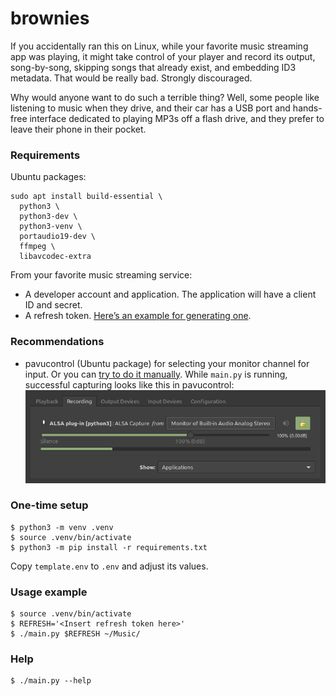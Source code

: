# brownies

If you accidentally ran this on Linux, while your favorite music streaming app was playing, it might take control of your player and record its output, song-by-song, skipping songs that already exist, and embedding ID3 metadata. That would be really bad. Strongly discouraged.

Why would anyone want to do such a terrible thing? Well, some people like listening to music when they drive, and their car has a USB port and hands-free interface dedicated to playing MP3s off a flash drive, and they prefer to leave their phone in their pocket.

### Requirements

Ubuntu packages:

```
sudo apt install build-essential \
  python3 \
  python3-dev \
  python3-venv \
  portaudio19-dev \
  ffmpeg \
  libavcodec-extra
```

From your favorite music streaming service:

- A developer account and application. The application will have a client ID and secret.
- A refresh token. [Here’s an example for generating one](https://github.com/danrashid/brownies/tree/master/docs).

### Recommendations

- pavucontrol (Ubuntu package) for selecting your monitor channel for input. Or you can [try to do it manually](https://wiki.archlinux.org/index.php/PulseAudio/Examples#ALSA_monitor_source). While `main.py` is running, successful capturing looks like this in pavucontrol:
  ![pavucontrol capture from monitor](success.png)

### One-time setup

```
$ python3 -m venv .venv
$ source .venv/bin/activate
$ python3 -m pip install -r requirements.txt
```

Copy `template.env` to `.env` and adjust its values.

### Usage example

```
$ source .venv/bin/activate
$ REFRESH='<Insert refresh token here>'
$ ./main.py $REFRESH ~/Music/
```

### Help

```
$ ./main.py --help
```
